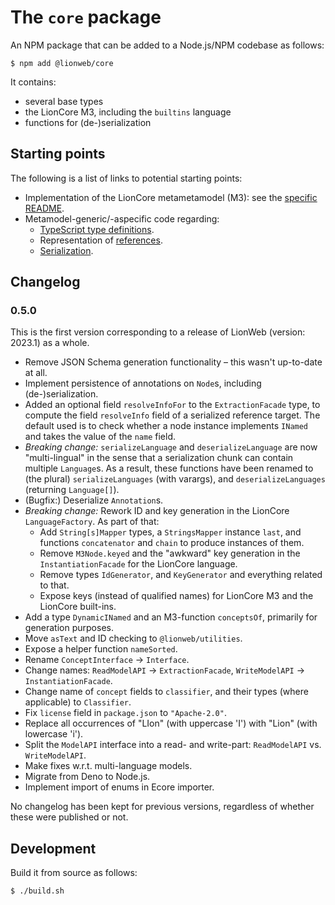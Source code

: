 # The `core` package

An NPM package that can be added to a Node.js/NPM codebase as follows:

```shell
$ npm add @lionweb/core
```
It contains:

* several base types
* the LionCore M3, including the `builtins` language
* functions for (de-)serialization


## Starting points

The following is a list of links to potential starting points:

* Implementation of the LionCore metametamodel (M3): see the [specific README](src/m3/README.md).
* Metamodel-generic/-aspecific code regarding:
  * [TypeScript type definitions](src/types.ts).
  * Representation of [references](src/references.ts).
  * [Serialization](src/serialization.ts).


## Changelog

### 0.5.0

This is the first version corresponding to a release of LionWeb (version: 2023.1) as a whole.

* Remove JSON Schema generation functionality – this wasn't up-to-date at all.
* Implement persistence of annotations on `Node`s, including (de-)serialization.
* Added an optional field `resolveInfoFor` to the `ExtractionFacade` type, to compute the field `resolveInfo` field of a serialized reference target.
  The default used is to check whether a node instance implements `INamed` and takes the value of the `name` field.
* _Breaking change:_ `serializeLanguage` and `deserializeLanguage` are now "multi-lingual" in the sense that a serialization chunk can contain multiple `Language`s.
  As a result, these functions have been renamed to (the plural) `serializeLanguages` (with varargs), and `deserializeLanguages` (returning `Language[]`).
* (Bugfix:) Deserialize `Annotation`s.
* _Breaking change:_ Rework ID and key generation in the LionCore `LanguageFactory`.
  As part of that:
  * Add `String[s]Mapper` types, a `StringsMapper` instance `last`, and functions `concatenator` and `chain` to produce instances of them.
  * Remove `M3Node.keyed` and the "awkward" key generation in the `InstantiationFacade` for the LionCore language.
  * Remove types `IdGenerator`, and `KeyGenerator` and everything related to that.
  * Expose keys (instead of qualified names) for LionCore M3 and the LionCore built-ins.
* Add a type `DynamicINamed` and an M3-function `conceptsOf`, primarily for generation purposes.
* Move `asText` and ID checking to `@lionweb/utilities`.
* Expose a helper function `nameSorted`.
* Rename `ConceptInterface` &rarr; `Interface`.
* Change names: `ReadModelAPI` &rarr; `ExtractionFacade`, `WriteModelAPI` &rarr; `InstantiationFacade`.
* Change name of `concept` fields to `classifier`, and their types (where applicable) to `Classifier`.
* Fix `license` field in `package.json` to `"Apache-2.0"`.
* Replace all occurrences of "LIon" (with uppercase 'I') with "Lion" (with lowercase 'i').
* Split the `ModelAPI` interface into a read- and write-part: `ReadModelAPI` vs. `WriteModelAPI`.
* Make fixes w.r.t. multi-language models.
* Migrate from Deno to Node.js.
* Implement import of enums in Ecore importer.

No changelog has been kept for previous versions, regardless of whether these were published or not.


## Development

Build it from source as follows:

```shell
$ ./build.sh
```

